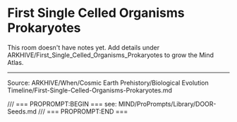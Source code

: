 # First Single Celled Organisms Prokaryotes

This room doesn't have notes yet. Add details under ARKHIVE/First_Single_Celled_Organisms_Prokaryotes to grow the Mind Atlas.

---
Source: ARKHIVE/When/Cosmic Earth Prehistory/Biological Evolution Timeline/First-Single-Celled-Organisms-Prokaryotes.md

/// === PROPROMPT:BEGIN ===
see: MIND/ProPrompts/Library/DOOR-Seeds.md
/// === PROPROMPT:END ===
